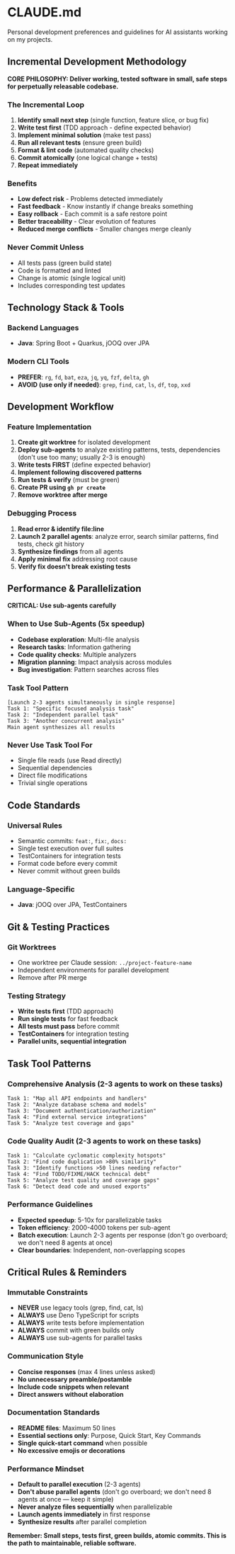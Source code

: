 # CLAUDE.md

Personal development preferences and guidelines for AI assistants working on my projects.

## Incremental Development Methodology

**CORE PHILOSOPHY: Deliver working, tested software in small, safe steps for perpetually releasable codebase.**

### The Incremental Loop

1. **Identify small next step** (single function, feature slice, or bug fix)
2. **Write test first** (TDD approach - define expected behavior)
3. **Implement minimal solution** (make test pass)
4. **Run all relevant tests** (ensure green build)
5. **Format & lint code** (automated quality checks)
6. **Commit atomically** (one logical change + tests)
7. **Repeat immediately**

### Benefits

- **Low defect risk** - Problems detected immediately
- **Fast feedback** - Know instantly if change breaks something
- **Easy rollback** - Each commit is a safe restore point
- **Better traceability** - Clear evolution of features
- **Reduced merge conflicts** - Smaller changes merge cleanly

### Never Commit Unless

- All tests pass (green build state)
- Code is formatted and linted
- Change is atomic (single logical unit)
- Includes corresponding test updates

## Technology Stack & Tools

### Backend Languages

- **Java**: Spring Boot + Quarkus, jOOQ over JPA

### Modern CLI Tools

- **PREFER**: `rg`, `fd`, `bat`, `eza`, `jq`, `yq`, `fzf`, `delta`, `gh`
- **AVOID (use only if needed)**: `grep`, `find`, `cat`, `ls`, `df`, `top`, `xxd`

## Development Workflow

### Feature Implementation

1. **Create git worktree** for isolated development
2. **Deploy sub-agents** to analyze existing patterns, tests, dependencies (don't use too many; usually 2-3 is enough)
3. **Write tests FIRST** (define expected behavior)
4. **Implement following discovered patterns**
5. **Run tests & verify** (must be green)
6. **Create PR using `gh pr create`**
7. **Remove worktree after merge**

### Debugging Process

1. **Read error & identify file:line**
2. **Launch 2 parallel agents**: analyze error, search similar patterns, find tests, check git history
3. **Synthesize findings** from all agents
4. **Apply minimal fix** addressing root cause
5. **Verify fix doesn't break existing tests**



## Performance & Parallelization

**CRITICAL: Use sub-agents carefully**

### When to Use Sub-Agents (5x speedup)

- **Codebase exploration**: Multi-file analysis
- **Research tasks**: Information gathering
- **Code quality checks**: Multiple analyzers
- **Migration planning**: Impact analysis across modules
- **Bug investigation**: Pattern searches across files

### Task Tool Pattern

```
[Launch 2-3 agents simultaneously in single response]
Task 1: "Specific focused analysis task"
Task 2: "Independent parallel task"
Task 3: "Another concurrent analysis"
Main agent synthesizes all results
```

### Never Use Task Tool For

- Single file reads (use Read directly)
- Sequential dependencies
- Direct file modifications
- Trivial single operations

## Code Standards

### Universal Rules

- Semantic commits: `feat:`, `fix:`, `docs:`
- Single test execution over full suites
- TestContainers for integration tests
- Format code before every commit
- Never commit without green builds

### Language-Specific

- **Java**: jOOQ over JPA, TestContainers

## Git & Testing Practices

### Git Worktrees

- One worktree per Claude session: `../project-feature-name`
- Independent environments for parallel development
- Remove after PR merge

### Testing Strategy

- **Write tests first** (TDD approach)
- **Run single tests** for fast feedback
- **All tests must pass** before commit
- **TestContainers** for integration testing
- **Parallel units, sequential integration**

## Task Tool Patterns

### Comprehensive Analysis (2-3 agents to work on these tasks)

```
Task 1: "Map all API endpoints and handlers"
Task 2: "Analyze database schema and models"
Task 3: "Document authentication/authorization"
Task 4: "Find external service integrations"
Task 5: "Analyze test coverage and gaps"
```

### Code Quality Audit (2-3 agents to work on these tasks)

```
Task 1: "Calculate cyclomatic complexity hotspots"
Task 2: "Find code duplication >80% similarity"
Task 3: "Identify functions >50 lines needing refactor"
Task 4: "Find TODO/FIXME/HACK technical debt"
Task 5: "Analyze test quality and coverage gaps"
Task 6: "Detect dead code and unused exports"
```

### Performance Guidelines

- **Expected speedup**: 5-10x for parallelizable tasks
- **Token efficiency**: 2000-4000 tokens per sub-agent
- **Batch execution**: Launch 2-3 agents per response (don't go overboard; we don't need 8 agents at once)
- **Clear boundaries**: Independent, non-overlapping scopes

## Critical Rules & Reminders

### Immutable Constraints

- **NEVER** use legacy tools (grep, find, cat, ls)
- **ALWAYS** use Deno TypeScript for scripts
- **ALWAYS** write tests before implementation
- **ALWAYS** commit with green builds only
- **ALWAYS** use sub-agents for parallel tasks

### Communication Style

- **Concise responses** (max 4 lines unless asked)
- **No unnecessary preamble/postamble**
- **Include code snippets when relevant**
- **Direct answers without elaboration**

### Documentation Standards

- **README files**: Maximum 50 lines
- **Essential sections only**: Purpose, Quick Start, Key Commands
- **Single quick-start command** when possible
- **No excessive emojis or decorations**

### Performance Mindset

- **Default to parallel execution** (2-3 agents)
- **Don't abuse parallel agents** (don't go overboard; we don't need 8 agents at once — keep it simple)
- **Never analyze files sequentially** when parallelizable
- **Launch agents immediately** in first response
- **Synthesize results** after parallel completion

**Remember: Small steps, tests first, green builds, atomic commits. This is the path to maintainable, reliable software.**
